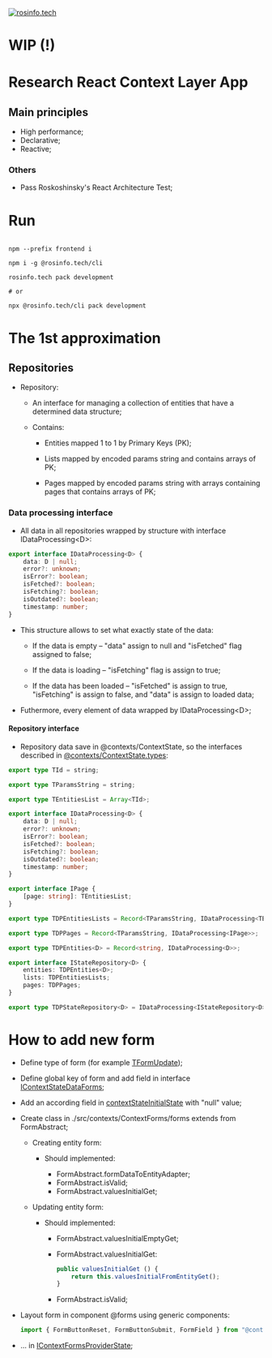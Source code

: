 [![rosinfo.tech](https://cdn.rosinfo.tech/id/logo/id_logo_width_160.svg "rosinfo.tech")](https://rosinfo.tech)

# WIP (!)

# Research React Context Layer App

## Main principles

- High performance;
- Declarative;
- Reactive;

### Others

- Pass Roskoshinsky's React Architecture Test;

# Run

```shell

npm --prefix frontend i

npm i -g @rosinfo.tech/cli

rosinfo.tech pack development

# or

npx @rosinfo.tech/cli pack development

```

# The 1st approximation

## Repositories

- Repository:

  - An interface for managing a collection of entities that have a determined data structure;

  - Contains:

    - Entities mapped 1 to 1 by Primary Keys (PK);

    - Lists mapped by encoded params string and contains arrays of PK;

    - Pages mapped by encoded params string with arrays containing pages that contains arrays of PK;

### Data processing interface

- All data in all repositories wrapped by structure with interface IDataProcessing&lt;D&gt;:

```typescript
export interface IDataProcessing<D> {
    data: D | null;
    error?: unknown;
    isError?: boolean;
    isFetched?: boolean;
    isFetching?: boolean;
    isOutdated?: boolean;
    timestamp: number;
}
```

- This structure allows to set what exactly state of the data:

  - If the data is empty – "data" assign to null and "isFetched" flag assigned to false;

  - If the data is loading – "isFetching" flag is assign to true;

  - If the data has been loaded – "isFetched" is assign to true, "isFetching" is assign to false, and "data" is assign to loaded data;

- Futhermore, every element of data wrapped by IDataProcessing&lt;D&gt;;

#### Repository interface

- Repository data save in @contexts/ContextState, so the interfaces described in [@contexts/ContextState.types](./src/contexts/ContextState/types.ts):

```typescript
export type TId = string;

export type TParamsString = string;

export type TEntitiesList = Array<TId>;

export interface IDataProcessing<D> {
    data: D | null;
    error?: unknown;
    isError?: boolean;
    isFetched?: boolean;
    isFetching?: boolean;
    isOutdated?: boolean;
    timestamp: number;
}

export interface IPage {
    [page: string]: TEntitiesList;
}

export type TDPEntitiesLists = Record<TParamsString, IDataProcessing<TEntitiesList>>;

export type TDPPages = Record<TParamsString, IDataProcessing<IPage>>;

export type TDPEntities<D> = Record<string, IDataProcessing<D>>;

export interface IStateRepository<D> {
    entities: TDPEntities<D>;
    lists: TDPEntitiesLists;
    pages: TDPPages;
}

export type TDPStateRepository<D> = IDataProcessing<IStateRepository<D>>;
```

# How to add new form

- Define type of form (for example [TFormUpdate](./src/types/users.ts));

- Define global key of form and add field in interface [IContextStateDataForms](./src/contexts/ContextState/types.ts);

- Add an according field in [contextStateInitialState](./src/contexts/ContextState/ContextState.tsx) with "null" value;

- Create class in ./src/contexts/ContextForms/forms extends from FormAbstract;

  - Creating entity form:

    - Should implemented:

      - FormAbstract.formDataToEntityAdapter;
      - FormAbstract.isValid;
      - FormAbstract.valuesInitialGet;

  - Updating entity form:

    - Should implemented:

      - FormAbstract.valuesInitialEmptyGet;

      - FormAbstract.valuesInitialGet:

        ```typescript
        public valuesInitialGet () {
            return this.valuesInitialFromEntityGet();
        }
        ```

      - FormAbstract.isValid;

- Layout form in component @forms using generic components:

  ```typescript
  import { FormButtonReset, FormButtonSubmit, FormField } from "@contexts/ContextForms";
  ```

- ... in [IContextFormsProviderState](./src/contexts/ContextForms/types.ts);
